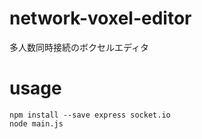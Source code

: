 # network-voxel-editor
多人数同時接続のボクセルエディタ  
# usage
```npm install --save express socket.io```  
```node main.js```  
